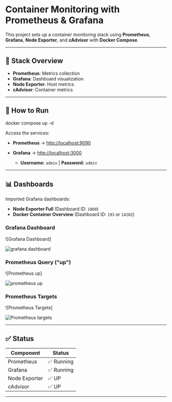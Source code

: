 # Container Monitoring with Prometheus & Grafana

This project sets up a container monitoring stack using **Prometheus**, **Grafana**, **Node Exporter**, and **cAdvisor** with **Docker Compose**.

---

## 📁 Stack Overview

* **Prometheus**: Metrics collection
* **Grafana**: Dashboard visualization
* **Node Exporter**: Host metrics
* **cAdvisor**: Container metrics

---

## 📆 How to Run

docker compose up -d

Access the services:

* **Prometheus** → [http://localhost:9090](http://localhost:9090)
* **Grafana** → [http://localhost:3000](http://localhost:3000)

  * **Username:** `admin` | **Password:** `admin`

---

## 📊 Dashboards

Imported Grafana dashboards:

* **Node Exporter Full** (Dashboard ID: `1860`)
* **Docker Container Overview** (Dashboard ID: `193` or `14282`)

### Grafana Dashboard

![Grafana Dashboard]

![grafana dashboard](https://github.com/user-attachments/assets/38d2c99a-3540-4349-8326-a6445ad6717d)

### Prometheus Query ("up")

![Prometheus up]

![prometheus up](https://github.com/user-attachments/assets/50464e5d-5272-4ec9-9fe6-b1983fd585f6)


### Prometheus Targets

![Prometheus Targets]

![Prometheus targets](https://github.com/user-attachments/assets/01527275-4f57-44df-97b7-cb717296a984)

---

## ✅ Status

| Component     | Status    |
| ------------- | --------- |
| Prometheus    | ✅ Running |
| Grafana       | ✅ Running |
| Node Exporter | ✅ UP      |
| cAdvisor      | ✅ UP      |

---



